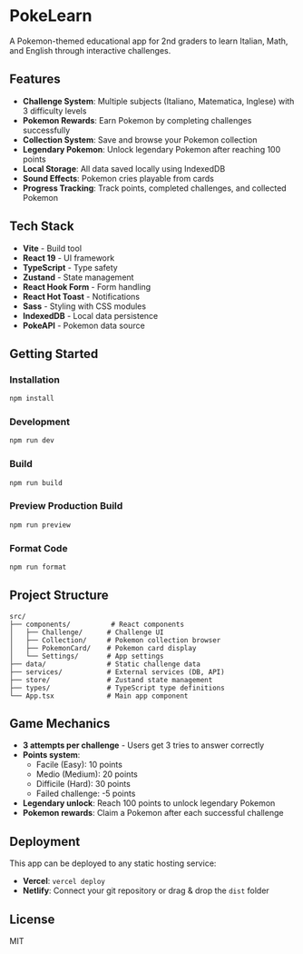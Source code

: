# PokeLearn

A Pokemon-themed educational app for 2nd graders to learn Italian, Math, and English through interactive challenges.

## Features

- **Challenge System**: Multiple subjects (Italiano, Matematica, Inglese) with 3 difficulty levels
- **Pokemon Rewards**: Earn Pokemon by completing challenges successfully
- **Collection System**: Save and browse your Pokemon collection
- **Legendary Pokemon**: Unlock legendary Pokemon after reaching 100 points
- **Local Storage**: All data saved locally using IndexedDB
- **Sound Effects**: Pokemon cries playable from cards
- **Progress Tracking**: Track points, completed challenges, and collected Pokemon

## Tech Stack

- **Vite** - Build tool
- **React 19** - UI framework
- **TypeScript** - Type safety
- **Zustand** - State management
- **React Hook Form** - Form handling
- **React Hot Toast** - Notifications
- **Sass** - Styling with CSS modules
- **IndexedDB** - Local data persistence
- **PokeAPI** - Pokemon data source

## Getting Started

### Installation

```bash
npm install
```

### Development

```bash
npm run dev
```

### Build

```bash
npm run build
```

### Preview Production Build

```bash
npm run preview
```

### Format Code

```bash
npm run format
```

## Project Structure

```
src/
├── components/          # React components
│   ├── Challenge/      # Challenge UI
│   ├── Collection/     # Pokemon collection browser
│   ├── PokemonCard/    # Pokemon card display
│   └── Settings/       # App settings
├── data/               # Static challenge data
├── services/           # External services (DB, API)
├── store/              # Zustand state management
├── types/              # TypeScript type definitions
└── App.tsx             # Main app component
```

## Game Mechanics

- **3 attempts per challenge** - Users get 3 tries to answer correctly
- **Points system**:
  - Facile (Easy): 10 points
  - Medio (Medium): 20 points
  - Difficile (Hard): 30 points
  - Failed challenge: -5 points
- **Legendary unlock**: Reach 100 points to unlock legendary Pokemon
- **Pokemon rewards**: Claim a Pokemon after each successful challenge

## Deployment

This app can be deployed to any static hosting service:

- **Vercel**: `vercel deploy`
- **Netlify**: Connect your git repository or drag & drop the `dist` folder

## License

MIT
